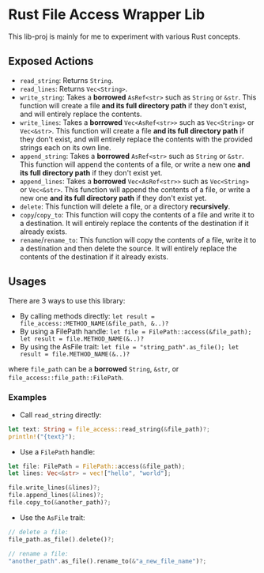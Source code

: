 # Rust File Access Wrapper Lib
This lib-proj is mainly for me to experiment with various Rust concepts.

## Exposed Actions
- `read_string`: Returns `String`.
- `read_lines`: Returns `Vec<String>`.
- `write_string`: Takes a **borrowed** `AsRef<str>` such as `String` or `&str`. This function will create a file **and its full directory path** if they don't exist, and will entirely replace the contents.
- `write_lines`: Takes a **borrowed** `Vec<AsRef<str>>` such as `Vec<String>` or `Vec<&str>`. This function will create a file **and its full directory path** if they don't exist, and will entirely replace the contents with the provided strings each on its own line.
- `append_string`: Takes a **borrowed** `AsRef<str>` such as `String` or `&str`. This function will append the contents of a file, or write a new one **and its full directory path** if they don't exist yet.
- `append_lines`: Takes a **borrowed** `Vec<AsRef<str>>` such as `Vec<String>` or `Vec<&str>`. This function will append the contents of a file, or write a new one **and its full directory path** if they don't exist yet.
- `delete`: This function will delete a file, or a directory **recursively**.
- `copy`/`copy_to`: This function will copy the contents of a file and write it to a destination. It will entirely replace the contents of the destination if it already exists.
- `rename`/`rename_to`: This function will copy the contents of a file, write it to a destination and then delete the source. It will entirely replace the contents of the destination if it already exists.

## Usages
There are 3 ways to use this library:
- By calling methods directly: `let result = file_access::METHOD_NAME(&file_path, &..)?`
- By using a FilePath handle: `let file = FilePath::access(&file_path); let result = file.METHOD_NAME(&..)?`
- By using the AsFile trait: `let file = "string_path".as_file(); let result = file.METHOD_NAME(&..)?`

where `file_path` can be a **borrowed** `String`, `&str`, or `file_access::file_path::FilePath`.

### Examples
- Call `read_string` directly:
```rust
let text: String = file_access::read_string(&file_path)?;
println!("{text}");
```

- Use a `FilePath` handle:
```rust
let file: FilePath = FilePath::access(&file_path);
let lines: Vec<&str> = vec!["hello", "world"];

file.write_lines(&lines)?;
file.append_lines(&lines)?;
file.copy_to(&another_path)?;
```

- Use the `AsFile` trait:
```rust
// delete a file:
file_path.as_file().delete()?;

// rename a file:
"another_path".as_file().rename_to(&"a_new_file_name")?;
```
